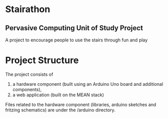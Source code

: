 # Stairathon
## Pervasive Computing Unit of Study Project

A project to encourage people to use the stairs through fun and play

# Project Structure

The project consists of

1. a hardware component (built using an Arduino Uno board and additional components),
2. a web application (built on the MEAN stack)

Files related to the hardware component (libraries, arduino sketches and fritzing schematics) are under the /arduino directory.
